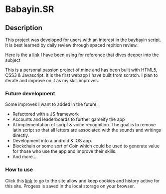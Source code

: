 # Babayin.SR

## Description

This project was developed for users with an interest in the baybayin script. It is best learned by daily review through spaced repition review. 

Here is the a [link](http://paulmorrow.ca/bayeng1.html) I have been using for reference that dives deeper into the subject

This is a personal passion project of mine and has been built with HTML5, CSS3 & Javascript. It is the first webapp I have built from scratch. I plan to iterate and improve on it as my skill improves.

### Future development

Some improves I want to added in the future.

- Refactored with a JS framework
- Accounts and leaderboards to further gameify the app
- AI implementation of script & voice recognition. The goal is to remove latin script so that all letters are associated with the sounds and writings directly.
- Development into a android & IOS app.
- Blockchain or some sort of Coin which could be used to generate value for those who use the app and improve their skills.
- And more...

### How to use

Click this [link](https://philjg.github.io/babayin/) to go to the site
allow and keep cookies and history active for this site. Progess is saved in the local storage on your browser.
